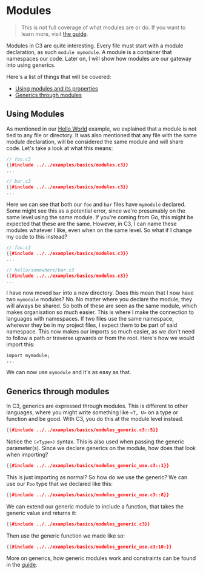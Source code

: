 # Modules

> This is not full coverage of what modules are or do. If you want to learn more, visit [the guide](https://c3-lang.org/references/docs/modules/).

Modules in C3 are quite interesting. Every file must start with a module declaration, as such `module mymodule`. A module is a container that namespaces our code. Later on, I will show how modules are our gateway into using generics.

Here's a list of things that will be covered:
- [Using modules and its properties](#using-modules)
- [Generics through modules](#generics-through-modules)

## Using Modules

As mentioned in our [Hello World](hello_world.md) example, we explained that a module is not tied to any file or directory. It was also mentioned that any file with the same module declaration, will be considered the same module and will share code. Let's take a look at what this means:

```c++
// foo.c3
{{#include ../../examples/basics/modules.c3}}
...

// bar.c3
{{#include ../../examples/basics/modules.c3}}
...
```

Here we can see that both our `foo` and `bar` files have `mymodule` declared. Some might see this as a potential error, since we're presumably on the same level using the same module. If you're coming from Go, this might be expected that these are the same. However, in C3, I can name these modules whatever I like, even when on the same level. So what if I change my code to this instead?

```c++
// foo.c3
{{#include ../../examples/basics/modules.c3}}
...

// hello/somewhere/bar.c3
{{#include ../../examples/basics/modules.c3}}
...
```

I have now moved `bar` into a new directory. Does this mean that I now have two `mymodule` modules? No. No matter where you declare the module, they will always be shared. So both of these are seen as the same module, which makes organisation so much easier. This is where I make the connection to languages with namespaces. If two files use the same namespace, wherever they be in my project files, I expect them to be part of said namespace. This now makes our imports so much easier, as we don't need to follow a path or traverse upwards or from the root. Here's how we would import this:

```c+++
import mymodule;
...
```

We can now use `mymodule` and it's as easy as that.

## Generics through modules

In C3, generics are expressed through modules. This is different to other languages, where you might write something like `<T, U>` on a type or function and be good. With C3, you do this at the module level instead.

```c++
{{#include ../../examples/basics/modules_generic.c3::5}}
```

Notice the `(<Type>)` syntax. This is also used when passing the generic parameter(s). Since we declare generics on the module, how does that look when importing?

```c++
{{#include ../../examples/basics/modules_generic_use.c3::1}}
```

This is just importing as normal? So how do we use the generic? We can use our `Foo` type that we declared like this:

```c++
{{#include ../../examples/basics/modules_generic_use.c3::8}}
```

We can extend our generic module to include a function, that takes the generic value and returns it:

```c++
{{#include ../../examples/basics/modules_generic.c3}}
```

Then use the generic function we made like so:
```c++
{{#include ../../examples/basics/modules_generic_use.c3:10:}}
```

More on generics, how generic modules work and constraints can be found in the [guide](https://c3-lang.org/references/docs/generics/).